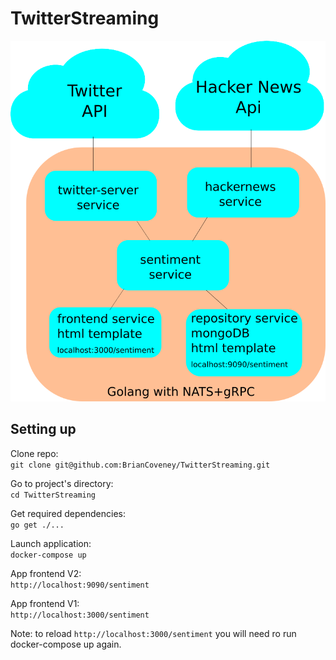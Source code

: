 # TwitterStreaming

![alt text](https://github.com/BrianCoveney/TwitterStreaming/blob/master/diagram.png)


## Setting up 

Clone repo:\
```git clone git@github.com:BrianCoveney/TwitterStreaming.git```

Go to project's directory:\
```cd TwitterStreaming```

Get required dependencies:\
```go get ./...```

Launch application:\
```docker-compose up```

App frontend V2:\
```http://localhost:9090/sentiment```

App frontend V1:\
```http://localhost:3000/sentiment```

Note: to reload ```http://localhost:3000/sentiment``` you will need ro run docker-compose up again.



